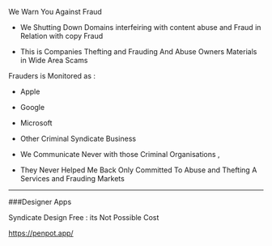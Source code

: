 


We Warn You Against Fraud 

- We Shutting Down Domains
interfeiring with content abuse and Fraud in 
Relation with copy Fraud 

- This is Companies Thefting and Frauding
And Abuse Owners Materials in Wide Area Scams

Frauders is Monitored as :
- Apple 
- Google
- Microsoft
- Other Criminal Syndicate Business 

- We Communicate Never with those
 Criminal Organisations , 

- They Never Helped Me Back Only Committed 
To Abuse and Thefting A Services and Frauding
Markets



------------


###Designer Apps 

Syndicate Design Free : its Not Possible Cost

https://penpot.app/

